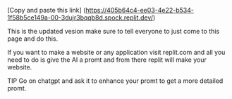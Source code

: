 [Copy and paste this link] (https://405b64c4-ee03-4e22-b534-1f58b5ce149a-00-3dujr3bqqb8d.spock.replit.dev/)

This is the updated vesion make sure to tell everyone to just come to this page and do this.

If you want to make a website or any application visit replit.com and all you need to do is give the AI a promt and from there replit will make your website.

TIP         Go on chatgpt and ask it to enhance your promt to get a more detailed promt.

